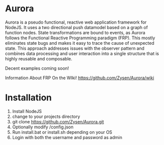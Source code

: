 Aurora
==========
Aurora is a pseudo functional, reactive web application framework for NodeJS. It uses a two directional push datamodel based on a graph of function nodes. State transformations are bound to events, as Aurora follows the Functional Reactive Programming paradigm (FRP). This mostly eliminates state bugs and makes it easy to trace the cause of unexpected state. This approach addresses issues with the observer pattern and combines data processing and user interaction into a single structure that is highly reusable and composable.

Decent examples coming soon!

Information About FRP On the WIki!
https://github.com/Zysen/Aurora/wiki

Installation
===========
1. Install NodeJS
2. change to your projects directory
3. git clone https://github.com/Zysen/Aurora.git
4. Optionally modify /config.json
5. Run install.bat or install.sh depending on your OS
6. Login with both the username and password as admin
